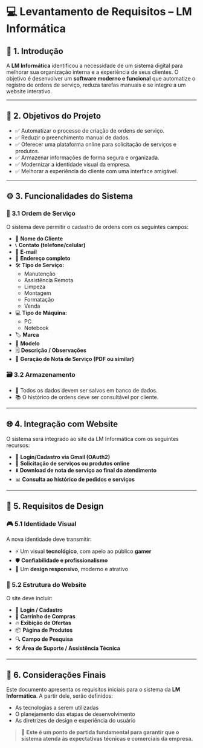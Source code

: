 # 💻 Levantamento de Requisitos – LM Informática

## 📘 1. Introdução

A **LM Informática** identificou a necessidade de um sistema digital para melhorar sua organização interna e a experiência de seus clientes. O objetivo é desenvolver um **software moderno e funcional** que automatize o registro de ordens de serviço, reduza tarefas manuais e se integre a um website interativo.

---

## 🎯 2. Objetivos do Projeto

- ✅ Automatizar o processo de criação de ordens de serviço.  
- ✅ Reduzir o preenchimento manual de dados.  
- ✅ Oferecer uma plataforma online para solicitação de serviços e produtos.  
- ✅ Armazenar informações de forma segura e organizada.  
- ✅ Modernizar a identidade visual da empresa.  
- ✅ Melhorar a experiência do cliente com uma interface amigável.

---

## ⚙️ 3. Funcionalidades do Sistema

### 📝 3.1 Ordem de Serviço

O sistema deve permitir o cadastro de ordens com os seguintes campos:

- 👤 **Nome do Cliente**  
- 📞 **Contato (telefone/celular)**  
- 📧 **E-mail**  
- 📍 **Endereço completo**  
- 🛠️ **Tipo de Serviço:**  
  - Manutenção  
  - Assistência Remota  
  - Limpeza  
  - Montagem  
  - Formatação  
  - Venda
- 💻 **Tipo de Máquina:**  
  - PC  
  - Notebook
- 🏷️ **Marca**  
- 🔢 **Modelo**  
- 🗒️ **Descrição / Observações**  
- 📄 **Geração de Nota de Serviço (PDF ou similar)**

### 🗃️ 3.2 Armazenamento

- 💾 Todos os dados devem ser salvos em banco de dados.  
- 📚 O histórico de ordens deve ser consultável por cliente.

---

## 🌐 4. Integração com Website

O sistema será integrado ao site da LM Informática com os seguintes recursos:

- 🔐 **Login/Cadastro via Gmail (OAuth2)**  
- 🛒 **Solicitação de serviços ou produtos online**  
- ⬇️ **Download de nota de serviço ao final do atendimento**  
- 📊 **Consulta ao histórico de pedidos e serviços**

---

## 🎨 5. Requisitos de Design

### 🎮 5.1 Identidade Visual

A nova identidade deve transmitir:

- ⚡ Um visual **tecnológico**, com apelo ao público **gamer**  
- 🛡️ **Confiabilidade e profissionalismo**  
- 📱 Um **design responsivo**, moderno e atrativo

### 🧱 5.2 Estrutura do Website

O site deve incluir:

- 🔐 **Login / Cadastro**  
- 🛒 **Carrinho de Compras**  
- 🔥 **Exibição de Ofertas**  
- 📦 **Página de Produtos**  
- 🔍 **Campo de Pesquisa**  
- 🛠️ **Área de Suporte / Assistência Técnica**

---

## 📝 6. Considerações Finais

Este documento apresenta os requisitos iniciais para o sistema da **LM Informática**. A partir dele, serão definidos:

- As tecnologias a serem utilizadas  
- O planejamento das etapas de desenvolvimento  
- As diretrizes de design e experiência do usuário

> 📌 **Este é um ponto de partida fundamental para garantir que o sistema atenda às expectativas técnicas e comerciais da empresa.**

